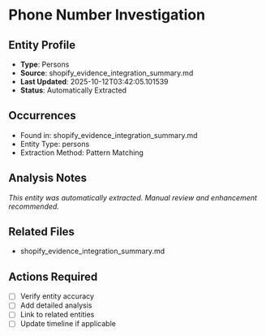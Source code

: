 # Phone Number Investigation

## Entity Profile
- **Type**: Persons
- **Source**: shopify_evidence_integration_summary.md
- **Last Updated**: 2025-10-12T03:42:05.101539
- **Status**: Automatically Extracted

## Occurrences
- Found in: shopify_evidence_integration_summary.md
- Entity Type: persons
- Extraction Method: Pattern Matching

## Analysis Notes
*This entity was automatically extracted. Manual review and enhancement recommended.*

## Related Files
- shopify_evidence_integration_summary.md

## Actions Required
- [ ] Verify entity accuracy
- [ ] Add detailed analysis
- [ ] Link to related entities
- [ ] Update timeline if applicable
